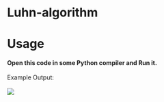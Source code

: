 # Luhn-algorithm

<h1>Usage</h1>
<b>Open this code in some Python compiler and Run it.</b><br><br>
Example Output:
<br><br><img src="https://github.com/0x04b030ba/Luhn-algorithm/assets/137332218/26863b20-8d9f-4475-ab84-a206c6aca1c3">
